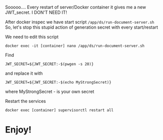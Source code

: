 Sooooo....
Every restart of server/Docker container it gives me a new JWT_secret.
I DON'T NEED IT!

After docker inspec we have start script `/app/ds/run-document-server.sh`
So, let's stop this stupid action of generation secret with every start/restart

We need to edit this script
```
docker exec -it [container] nano /app/ds/run-document-server.sh
```

Find
```
JWT_SECRET=${JWT_SECRET:-$(pwgen -s 20)}
```
and replace it with
```
JWT_SECRET=${JWT_SECRET:-$(echo MyStrongSecret)}
```
where MyStrongSecret - is your own secret

Restart the services
```
docker exec [container] supervisorctl restart all
```

# Enjoy!

